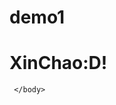 # demo1
<!DOCTYPE html>
<html>
  <head> </head>
  <body>
      <h1>XinChao:D!</h1>
      <script>
           var heightAsString = Number(prompt("What is your age? ", ""));
           var string = "";
           while (age>0)
           { 
             string += "Happy Birthday \n";
             age -= 1; 
           }
           alert(string);
      </script>

    
     </body>



</html>
